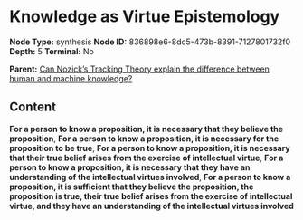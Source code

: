 # Knowledge as Virtue Epistemology

**Node Type:** synthesis
**Node ID:** 836898e6-8dc5-473b-8391-7127801732f0
**Depth:** 5
**Terminal:** No

**Parent:** [Can Nozick’s Tracking Theory explain the difference between human and machine knowledge?](can-nozicks-tracking-theory-explain-the-difference-between-human-and-machine-knowledge-antithesis-df814603-dfa9-4dbd-aa42-6eaa8f0c7b0e.md)

## Content

**For a person to know a proposition, it is necessary that they believe the proposition**, **For a person to know a proposition, it is necessary for the proposition to be true**, **For a person to know a proposition, it is necessary that their true belief arises from the exercise of intellectual virtue**, **For a person to know a proposition, it is necessary that they have an understanding of the intellectual virtues involved**, **For a person to know a proposition, it is sufficient that they believe the proposition, the proposition is true, their true belief arises from the exercise of intellectual virtue, and they have an understanding of the intellectual virtues involved**
